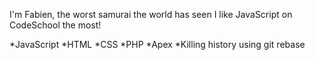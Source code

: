I'm Fabien, the worst samurai the world has seen
I like JavaScript on CodeSchool the most!

*JavaScript
*HTML
*CSS
*PHP
*Apex
*Killing history using git rebase

